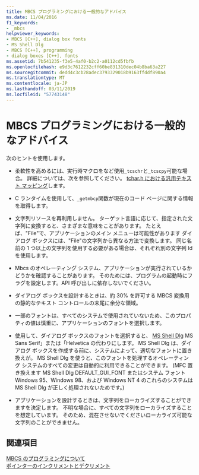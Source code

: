 ```yaml
---
title: MBCS プログラミングにおける一般的なアドバイス
ms.date: 11/04/2016
f1_keywords:
- _mbcs
helpviewer_keywords:
- MBCS [C++], dialog box fonts
- MS Shell Dlg
- MBCS [C++], programming
- dialog boxes [C++], fonts
ms.assetid: 7b541235-f3e5-4af0-b2c2-a0112cd5fbfb
ms.openlocfilehash: e9d3c7612232cff60be831310dec04b8ba63a227
ms.sourcegitcommit: dedd4c3cb28adec3793329018b9163ffddf890a4
ms.translationtype: MT
ms.contentlocale: ja-JP
ms.lasthandoff: 03/11/2019
ms.locfileid: "57743148"
---
```

# <a name="general-mbcs-programming-advice"></a>MBCS プログラミングにおける一般的なアドバイス

次のヒントを使用します。

- 柔軟性を高めるには、実行時マクロをなど使用`_tcschr`と`_tcscpy`可能な場合。 詳細については、次を参照してください。 [tchar.h における汎用テキスト マッピング](../text/generic-text-mappings-in-tchar-h.md)します。

- C ランタイムを使用して、`_getmbcp`関数が現在のコード ページに関する情報を取得します。

- 文字列リソースを再利用しません。 ターゲット言語に応じて、指定された文字列に変換すると、さまざまな意味をことがあります。 たとえば、"File"で、アプリケーションのメイン メニューは可能性があります ダイアログ ボックスには、"File"の文字列から異なる方法で変換します。 同じ名前の 1 つ以上の文字列を使用する必要がある場合は、それぞれ別の文字列 Id を使用します。

- Mbcs のオペレーティング システム、アプリケーションが実行されているかどうかを確認することがあります。 そのためには、プログラムの起動時にフラグを設定します。API 呼び出しに依存しないでください。

- ダイアログ ボックスを設計するときは、約 30% を許可する MBCS 変換用の静的なテキスト コントロールの末尾に余分な領域。

- 一部のフォントは、すべてのシステムで使用されていないため、このプロパティの値は慎重に、アプリケーションのフォントを選択します。

- 使用して、ダイアログ ボックスのフォントを選択すると、 [MS Shell Dlg](/windows/desktop/Intl/using-ms-shell-dlg-and-ms-shell-dlg-2) MS Sans Serif」または「Helvetica の代わりにします。 MS Shell Dlg は、ダイアログ ボックスを作成する前に、システムによって、適切なフォントに置き換えが。 MS Shell Dlg を使うと、このフォントを処理するオペレーティング システムのすべての変更は自動的に利用できることができます。 (MFC 置き換えます MS Shell Dlg DEFAULT_GUI_FONT またはシステム フォント Windows 95、Windows 98、および Windows NT 4 のこれらのシステムは MS Shell Dlg が正しく処理されないためです。)

- アプリケーションを設計するときは、文字列をローカライズすることができますを決定します。 不明な場合に、すべての文字列をローカライズすることを想定しています。 そのため、混在させないでくださいローカライズ可能な文字列のことができません。

## <a name="see-also"></a>関連項目

[MBCS のプログラミングについて](../text/mbcs-programming-tips.md)<br/>
[ポインターのインクリメントとデクリメント](../text/incrementing-and-decrementing-pointers.md)
